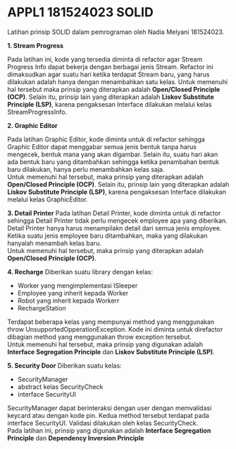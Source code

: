 # APPL1 181524023 SOLID

Latihan prinsip SOLID dalam pemrograman oleh Nadia Melyani 181524023.

<b>1. Stream Progress</b>

Pada latihan ini, kode yang tersedia diminta di refactor agar Stream Progress Info dapat bekerja dengan berbagai jenis Stream. Refactor ini dimaksudkan agar suatu hari ketika terdapat Stream baru, yang harus dilakukan adalah hanya dengan menambahkan satu kelas.
Untuk memenuhi hal tersebut maka prinsip yang diterapkan adalah <b>Open/Closed Principle (OCP)</b>. Selain itu, prinsip lain yang diterapkan adalah <b>Liskov Substitute Principle (LSP)</b>, karena pengaksesan Interface dilakukan melalui kelas StreamProgressInfo.

<b>2. Graphic Editor</b>

Pada latihan Graphic Editor, kode diminta untuk di refactor sehingga Graphic Editor dapat menggabar semua jenis bentuk tanpa harus mengecek, bentuk mana yang akan digambar. Selain itu, suatu hari akan ada bentuk baru yang ditambahkan sehingga ketika penambahan bentuk baru dilakukan, hanya perlu menambahkan kelas saja.
<br>
Untuk memenuhi hal tersebut, maka prinsip yang diterapkan adalah <b>Open/Closed Principle (OCP)</b>. Selain itu, prinsip lain yang diterapkan adalah <b>Liskov Substitute Principle (LSP)</b>, karena pengaksesan Interface dilakukan melalui kelas GraphicEditor.

<b>3. Detail Printer</b>
Pada latihan Detail Printer, kode diminta untuk di refactor sehingga Detail Printer tidak perlu mengecek employee apa yang diberikan. Detail Printer hanya harus menampilakn detail dari semua jenis employee. Ketika suatu jenis employee baru ditambahkan, maka yang dilakukan hanyalah menambah kelas baru.
<br>
Untuk memenuhi hal tersebut, maka prinsip yang diterapkan adalah <b>Open/Closed Principle (OCP)</b>.

<b>4. Recharge</b>
Diberikan suatu library dengan kelas:
<ul>
  <li>Worker yang mengimplementasi ISleeper</li>
  <li>Employee yang inherit kepada Worker</li>
  <li>Robot yang inherit kepada Workerr</li>
  <li>RechargeStation</li>
 </ul>
 
 Terdapat beberapa kelas yang mempunyai method yang menggunakan throw UnsupportedOpperationException. Kode ini diminta untuk direfactor dibagian method yang menggunakan throw exception tersebut.
 <br>
 Untuk memenuhi hal tersebut, maka prinsip yang digunakan adalah <b>Interface Segregation Principle</b> dan <b>Liskov Substitute Principle (LSP)</b>.

<b>5. Security Door</b>
Diberikan suatu kelas:
<ul>
  <li>SecurityManager</li>
  <li>abstract kelas SecurityCheck</li>
  <li>interface SecurityUI</li>
 </ul>
 
 SecurityManager dapat berinteraksi dengan user dengan memvalidasi keycard atau dengan kode pin. Kedua method tersebut terdapat pada interface SecurityUI. Validasi dilakukan oleh kelas SecurityCheck.
 <br>
 Pada latihan ini, prinsip yang digunakan adalah <b>Interface Segregation Principle</b> dan <b>Dependency Inversion Principle</b>

